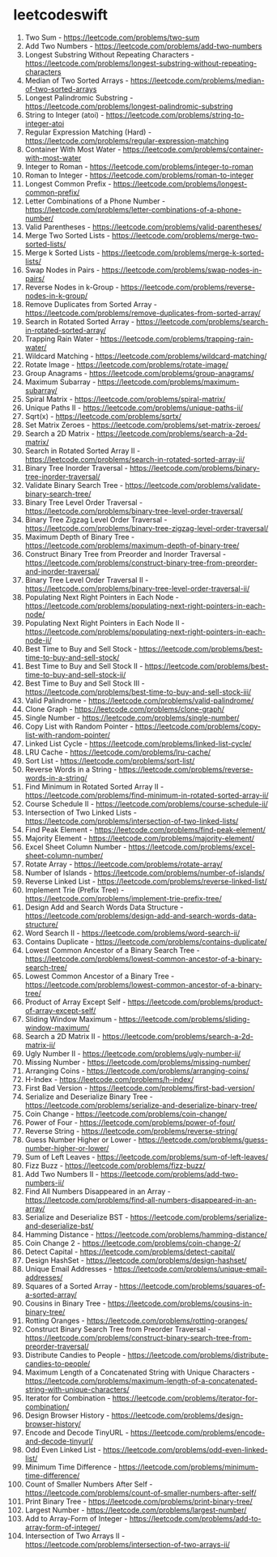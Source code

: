 # leetcodeswift

 1. Two Sum	- https://leetcode.com/problems/two-sum
 2. Add Two Numbers - https://leetcode.com/problems/add-two-numbers
 3. Longest Substring Without Repeating Characters - https://leetcode.com/problems/longest-substring-without-repeating-characters
 4. Median of Two Sorted Arrays - https://leetcode.com/problems/median-of-two-sorted-arrays
 5. Longest Palindromic Substring - https://leetcode.com/problems/longest-palindromic-substring
 6. String to Integer (atoi) - https://leetcode.com/problems/string-to-integer-atoi
 7. Regular Expression Matching (Hard) - https://leetcode.com/problems/regular-expression-matching
 8. Container With Most Water - https://leetcode.com/problems/container-with-most-water
 9. Integer to Roman - https://leetcode.com/problems/integer-to-roman
 10. Roman to Integer - https://leetcode.com/problems/roman-to-integer
 11. Longest Common Prefix - https://leetcode.com/problems/longest-common-prefix/
 12. Letter Combinations of a Phone Number - https://leetcode.com/problems/letter-combinations-of-a-phone-number/
 13. Valid Parentheses - https://leetcode.com/problems/valid-parentheses/
 14. Merge Two Sorted Lists - https://leetcode.com/problems/merge-two-sorted-lists/
 15. Merge k Sorted Lists - https://leetcode.com/problems/merge-k-sorted-lists/
 16. Swap Nodes in Pairs - https://leetcode.com/problems/swap-nodes-in-pairs/
 17. Reverse Nodes in k-Group - https://leetcode.com/problems/reverse-nodes-in-k-group/
 18. Remove Duplicates from Sorted Array - https://leetcode.com/problems/remove-duplicates-from-sorted-array/
 19. Search in Rotated Sorted Array - https://leetcode.com/problems/search-in-rotated-sorted-array/
 20. Trapping Rain Water - https://leetcode.com/problems/trapping-rain-water/
 21. Wildcard Matching - https://leetcode.com/problems/wildcard-matching/
 22. Rotate Image - https://leetcode.com/problems/rotate-image/
 23. Group Anagrams - https://leetcode.com/problems/group-anagrams/
 24. Maximum Subarray - https://leetcode.com/problems/maximum-subarray/
 25. Spiral Matrix - https://leetcode.com/problems/spiral-matrix/
 26. Unique Paths II - https://leetcode.com/problems/unique-paths-ii/
 27. Sqrt(x) - https://leetcode.com/problems/sqrtx/
 28. Set Matrix Zeroes - https://leetcode.com/problems/set-matrix-zeroes/
 29. Search a 2D Matrix - https://leetcode.com/problems/search-a-2d-matrix/
 30. Search in Rotated Sorted Array II - https://leetcode.com/problems/search-in-rotated-sorted-array-ii/
 31. Binary Tree Inorder Traversal - https://leetcode.com/problems/binary-tree-inorder-traversal/
 32. Validate Binary Search Tree - https://leetcode.com/problems/validate-binary-search-tree/
 33. Binary Tree Level Order Traversal - https://leetcode.com/problems/binary-tree-level-order-traversal/
 34. Binary Tree Zigzag Level Order Traversal - https://leetcode.com/problems/binary-tree-zigzag-level-order-traversal/
 35. Maximum Depth of Binary Tree - https://leetcode.com/problems/maximum-depth-of-binary-tree/
 36. Construct Binary Tree from Preorder and Inorder Traversal - https://leetcode.com/problems/construct-binary-tree-from-preorder-and-inorder-traversal/
 37. Binary Tree Level Order Traversal II - https://leetcode.com/problems/binary-tree-level-order-traversal-ii/
 38. Populating Next Right Pointers in Each Node - https://leetcode.com/problems/populating-next-right-pointers-in-each-node/
 39. Populating Next Right Pointers in Each Node II - https://leetcode.com/problems/populating-next-right-pointers-in-each-node-ii/
 40. Best Time to Buy and Sell Stock - https://leetcode.com/problems/best-time-to-buy-and-sell-stock/
 41. Best Time to Buy and Sell Stock II - https://leetcode.com/problems/best-time-to-buy-and-sell-stock-ii/
 42. Best Time to Buy and Sell Stock III - https://leetcode.com/problems/best-time-to-buy-and-sell-stock-iii/
 43. Valid Palindrome - https://leetcode.com/problems/valid-palindrome/
 44. Clone Graph - https://leetcode.com/problems/clone-graph/
 45. Single Number - https://leetcode.com/problems/single-number/
 46. Copy List with Random Pointer - https://leetcode.com/problems/copy-list-with-random-pointer/
 47. Linked List Cycle - https://leetcode.com/problems/linked-list-cycle/
 48. LRU Cache - https://leetcode.com/problems/lru-cache/
 49. Sort List - https://leetcode.com/problems/sort-list/
 50. Reverse Words in a String - https://leetcode.com/problems/reverse-words-in-a-string/
 51. Find Minimum in Rotated Sorted Array II - https://leetcode.com/problems/find-minimum-in-rotated-sorted-array-ii/
 52. Course Schedule II - https://leetcode.com/problems/course-schedule-ii/
 53. Intersection of Two Linked Lists - https://leetcode.com/problems/intersection-of-two-linked-lists/
 54. Find Peak Element - https://leetcode.com/problems/find-peak-element/
 55. Majority Element - https://leetcode.com/problems/majority-element/
 56. Excel Sheet Column Number - https://leetcode.com/problems/excel-sheet-column-number/
 57. Rotate Array - https://leetcode.com/problems/rotate-array/
 58. Number of Islands - https://leetcode.com/problems/number-of-islands/
 59. Reverse Linked List - https://leetcode.com/problems/reverse-linked-list/
 60. Implement Trie (Prefix Tree) - https://leetcode.com/problems/implement-trie-prefix-tree/
 61. Design Add and Search Words Data Structure - https://leetcode.com/problems/design-add-and-search-words-data-structure/
 62. Word Search II - https://leetcode.com/problems/word-search-ii/
 63. Contains Duplicate - https://leetcode.com/problems/contains-duplicate/
 64. Lowest Common Ancestor of a Binary Search Tree - https://leetcode.com/problems/lowest-common-ancestor-of-a-binary-search-tree/
 65. Lowest Common Ancestor of a Binary Tree - https://leetcode.com/problems/lowest-common-ancestor-of-a-binary-tree/
 66. Product of Array Except Self - https://leetcode.com/problems/product-of-array-except-self/
 67. Sliding Window Maximum - https://leetcode.com/problems/sliding-window-maximum/
 68. Search a 2D Matrix II - https://leetcode.com/problems/search-a-2d-matrix-ii/
 69. Ugly Number II - https://leetcode.com/problems/ugly-number-ii/
 70. Missing Number - https://leetcode.com/problems/missing-number/
 71. Arranging Coins - https://leetcode.com/problems/arranging-coins/
 72. H-Index - https://leetcode.com/problems/h-index/
 73. First Bad Version - https://leetcode.com/problems/first-bad-version/
 74. Serialize and Deserialize Binary Tree - https://leetcode.com/problems/serialize-and-deserialize-binary-tree/
 75. Coin Change - https://leetcode.com/problems/coin-change/
 76. Power of Four - https://leetcode.com/problems/power-of-four/
 77. Reverse String - https://leetcode.com/problems/reverse-string/
 78. Guess Number Higher or Lower - https://leetcode.com/problems/guess-number-higher-or-lower/
 79. Sum of Left Leaves - https://leetcode.com/problems/sum-of-left-leaves/
 80. Fizz Buzz - https://leetcode.com/problems/fizz-buzz/
 81. Add Two Numbers II - https://leetcode.com/problems/add-two-numbers-ii/
 82. Find All Numbers Disappeared in an Array - https://leetcode.com/problems/find-all-numbers-disappeared-in-an-array/
 83. Serialize and Deserialize BST - https://leetcode.com/problems/serialize-and-deserialize-bst/
 84. Hamming Distance - https://leetcode.com/problems/hamming-distance/
 85. Coin Change 2 - https://leetcode.com/problems/coin-change-2/
 86. Detect Capital - https://leetcode.com/problems/detect-capital/
 87. Design HashSet - https://leetcode.com/problems/design-hashset/
 88. Unique Email Addresses - https://leetcode.com/problems/unique-email-addresses/
 89. Squares of a Sorted Array - https://leetcode.com/problems/squares-of-a-sorted-array/
 90. Cousins in Binary Tree - https://leetcode.com/problems/cousins-in-binary-tree/
 91. Rotting Oranges - https://leetcode.com/problems/rotting-oranges/
 92. Construct Binary Search Tree from Preorder Traversal - https://leetcode.com/problems/construct-binary-search-tree-from-preorder-traversal/
 93. Distribute Candies to People - https://leetcode.com/problems/distribute-candies-to-people/
 94. Maximum Length of a Concatenated String with Unique Characters - https://leetcode.com/problems/maximum-length-of-a-concatenated-string-with-unique-characters/
 95. Iterator for Combination - https://leetcode.com/problems/iterator-for-combination/
 96. Design Browser History - https://leetcode.com/problems/design-browser-history/
 97. Encode and Decode TinyURL - https://leetcode.com/problems/encode-and-decode-tinyurl/
98. Odd Even Linked List - https://leetcode.com/problems/odd-even-linked-list/
99. Minimum Time Difference - https://leetcode.com/problems/minimum-time-difference/
100. Count of Smaller Numbers After Self - https://leetcode.com/problems/count-of-smaller-numbers-after-self/
101. Print Binary Tree - https://leetcode.com/problems/print-binary-tree/
102. Largest Number - https://leetcode.com/problems/largest-number/
103. Add to Array-Form of Integer - https://leetcode.com/problems/add-to-array-form-of-integer/
104. Intersection of Two Arrays II - https://leetcode.com/problems/intersection-of-two-arrays-ii/
